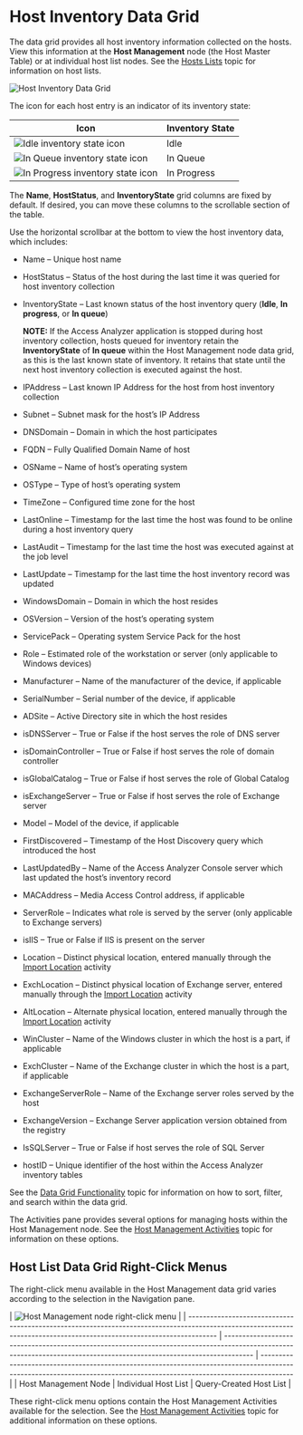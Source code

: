 # Host Inventory Data Grid

The data grid provides all host inventory information collected on the hosts. View this information
at the **Host Management** node (the Host Master Table) or at individual host list nodes. See the
[Hosts Lists](/docs/accessanalyzer/12.0/admin/hostmanagement/lists.md) topic for information on host lists.

![Host Inventory Data Grid](/img/product_docs/threatprevention/threatprevention/admin/investigate/datagrid.webp)

The icon for each host entry is an indicator of its inventory state:

| Icon                                                                                                                                                       | Inventory State |
| ---------------------------------------------------------------------------------------------------------------------------------------------------------- | --------------- |
| ![Idle inventory state icon](/img/product_docs/accessanalyzer/admin/hostmanagement/inventoryidle.webp)              | Idle            |
| ![In Queue inventory state icon](/img/product_docs/accessanalyzer/admin/hostmanagement/inventoryinqueue.webp)       | In Queue        |
| ![In Progress inventory state icon](/img/product_docs/accessanalyzer/admin/hostmanagement/inventoryinprogress.webp) | In Progress     |

The **Name**, **HostStatus**, and **InventoryState** grid columns are fixed by default. If desired,
you can move these columns to the scrollable section of the table.

Use the horizontal scrollbar at the bottom to view the host inventory data, which includes:

- Name – Unique host name
- HostStatus – Status of the host during the last time it was queried for host inventory collection
- InventoryState – Last known status of the host inventory query (**Idle**, **In progress**, or **In
  queue**)

    **NOTE:** If the Access Analyzer application is stopped during host inventory collection, hosts
    queued for inventory retain the **InventoryState** of **In queue** within the Host Management
    node data grid, as this is the last known state of inventory. It retains that state until the
    next host inventory collection is executed against the host.

- IPAddress – Last known IP Address for the host from host inventory collection
- Subnet – Subnet mask for the host’s IP Address
- DNSDomain – Domain in which the host participates
- FQDN – Fully Qualified Domain Name of host
- OSName – Name of host’s operating system
- OSType – Type of host’s operating system
- TimeZone – Configured time zone for the host
- LastOnline – Timestamp for the last time the host was found to be online during a host inventory
  query
- LastAudit – Timestamp for the last time the host was executed against at the job level
- LastUpdate – Timestamp for the last time the host inventory record was updated
- WindowsDomain – Domain in which the host resides
- OSVersion – Version of the host’s operating system
- ServicePack – Operating system Service Pack for the host
- Role – Estimated role of the workstation or server (only applicable to Windows devices)
- Manufacturer – Name of the manufacturer of the device, if applicable
- SerialNumber – Serial number of the device, if applicable
- ADSite – Active Directory site in which the host resides
- isDNSServer – True or False if the host serves the role of DNS server
- isDomainController – True or False if host serves the role of domain controller
- isGlobalCatalog – True or False if host serves the role of Global Catalog
- isExchangeServer – True or False if host serves the role of Exchange server
- Model – Model of the device, if applicable
- FirstDiscovered – Timestamp of the Host Discovery query which introduced the host
- LastUpdatedBy – Name of the Access Analyzer Console server which last updated the host’s inventory
  record
- MACAddress – Media Access Control address, if applicable
- ServerRole – Indicates what role is served by the server (only applicable to Exchange servers)
- isIIS – True or False if IIS is present on the server
- Location – Distinct physical location, entered manually through the
  [Import Location](/docs/accessanalyzer/12.0/admin/hostmanagement/actions/importlocation.md) activity
- ExchLocation – Distinct physical location of Exchange server, entered manually through the
  [Import Location](/docs/accessanalyzer/12.0/admin/hostmanagement/actions/importlocation.md) activity
- AltLocation – Alternate physical location, entered manually through the
  [Import Location](/docs/accessanalyzer/12.0/admin/hostmanagement/actions/importlocation.md) activity
- WinCluster – Name of the Windows cluster in which the host is a part, if applicable
- ExchCluster – Name of the Exchange cluster in which the host is a part, if applicable
- ExchangeServerRole – Name of the Exchange server roles served by the host
- ExchangeVersion – Exchange Server application version obtained from the registry
- IsSQLServer – True or False if host serves the role of SQL Server
- hostID – Unique identifier of the host within the Access Analyzer inventory tables

See the [Data Grid Functionality](/docs/accessanalyzer/12.0/admin/navigate/datagrid.md) topic for information on how to sort,
filter, and search within the data grid.

The Activities pane provides several options for managing hosts within the Host Management node. See
the [Host Management Activities](/docs/accessanalyzer/12.0/admin/hostmanagement/actions/overview.md) topic for information on these options.

## Host List Data Grid Right-Click Menus

The right-click menu available in the Host Management data grid varies according to the selection in
the Navigation pane.

| ![Host Management node right-click menu](/img/product_docs/accessanalyzer/admin/hostmanagement/rightclickquerycreated.webp) |
| -------------------------------------------------------------------------------------------------------------------------------------------------------------------- | -------------------------------------------------------------------------------------------------------------------------------------------------------------------- | --------------------------------------------------------------------------------------------------------------------------------------------------------------------- |
| Host Management Node                                                                                                                                                 | Individual Host List                                                                                                                                                 | Query-Created Host List                                                                                                                                               |

These right-click menu options contain the Host Management Activities available for the selection.
See the [Host Management Activities](/docs/accessanalyzer/12.0/admin/hostmanagement/actions/overview.md) topic for additional information on these
options.
